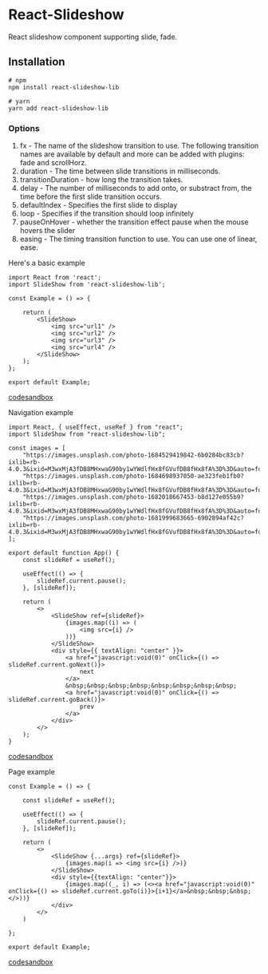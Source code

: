 # React-Slideshow

React slideshow component supporting slide, fade.

## Installation
```
# npm
npm install react-slideshow-lib

# yarn
yarn add react-slideshow-lib
```

### Options
1. fx - The name of the slideshow transition to use. The following transition names are available by default and more can be added with plugins: fade and scrollHorz.
2. duration - The time between slide transitions in milliseconds.
3. transitionDuration - how long the transition takes.
4. delay - The number of milliseconds to add onto, or substract from, the time before the first slide transition occurs.
5. defaultIndex - Specifies the first slide to display
6. loop - Specifies if the transition should loop infinitely
7. pauseOnHover - whether the transition effect pause when the mouse hovers the slider
8. easing - The timing transition function to use. You can use one of linear, ease.


Here's a basic example
```tsx
import React from 'react';
import SlideShow from 'react-slideshow-lib';

const Example = () => {

    return (
        <SlideShow>
            <img src="url1" />
            <img src="url2" />
            <img src="url3" />
            <img src="url4" />
        </SlideShow>
    );
};

export default Example;
```
[codesandbox](https://codesandbox.io/s/slideshow-default-bsecfv)

Navigation example

```tsx
import React, { useEffect, useRef } from "react";
import SlideShow from "react-slideshow-lib";

const images = [
    "https://images.unsplash.com/photo-1684529419842-6b0284bc83cb?ixlib=rb-4.0.3&ixid=M3wxMjA3fDB8MHxwaG90by1wYWdlfHx8fGVufDB8fHx8fA%3D%3D&auto=format&fit=crop&w=600&q=60",
    "https://images.unsplash.com/photo-1684698937050-ae323feb1fb0?ixlib=rb-4.0.3&ixid=M3wxMjA3fDB8MHxwaG90by1wYWdlfHx8fGVufDB8fHx8fA%3D%3D&auto=format&fit=crop&w=600&q=60",
    "https://images.unsplash.com/photo-1682018667453-b8d127e055b9?ixlib=rb-4.0.3&ixid=M3wxMjA3fDB8MHxwaG90by1wYWdlfHx8fGVufDB8fHx8fA%3D%3D&auto=format&fit=crop&w=600&q=60",
    "https://images.unsplash.com/photo-1681999683665-6902894af42c?ixlib=rb-4.0.3&ixid=M3wxMjA3fDB8MHxwaG90by1wYWdlfHx8fGVufDB8fHx8fA%3D%3D&auto=format&fit=crop&w=600&q=60"
];

export default function App() {
    const slideRef = useRef();

    useEffect(() => {
        slideRef.current.pause();
    }, [slideRef]);

    return (
        <>
            <SlideShow ref={slideRef}>
                {images.map((i) => (
                    <img src={i} />
                ))}
            </SlideShow>
            <div style={{ textAlign: "center" }}>
                <a href="javascript:void(0)" onClick={() => slideRef.current.goNext()}>
                    next
                </a>
                &nbsp;&nbsp;&nbsp;&nbsp;&nbsp;&nbsp;&nbsp;&nbsp;
                <a href="javascript:void(0)" onClick={() => slideRef.current.goBack()}>
                    prev
                </a>
            </div>
        </>
    );
}
```
[codesandbox](https://codesandbox.io/s/slideshow-navigation-rs1cfo)


Page example

```tsx
const Example = () => {

    const slideRef = useRef();

    useEffect(() => {
        slideRef.current.pause();
    }, [slideRef]);

    return (
        <>
            <SlideShow {...args} ref={slideRef}>
                {images.map(i => <img src={i} />)}
            </SlideShow>
            <div style={{textAlign: "center"}}>
                {images.map((_, i) => (<><a href="javascript:void(0)" onClick={() => slideRef.current.goTo(i)}>{i+1}</a>&nbsp;&nbsp;&nbsp;</>))}
            </div>
        </>
    )
    
};

export default Example;

```
[codesandbox](https://codesandbox.io/s/slideshow-pages-yvjdib)